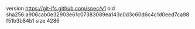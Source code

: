 version https://git-lfs.github.com/spec/v1
oid sha256:a906cab0e32903e61c07383089ea143c0d3c60d6c4c1d0eed7ca98f51b3b84b1
size 4286
